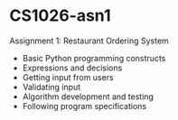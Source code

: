 # CS1026-asn1
Assignment 1: Restaurant Ordering System

  - Basic Python programming constructs
  - Expressions and decisions
  - Getting input from users
  - Validating input
  - Algorithm development and testing
  - Following program specifications
